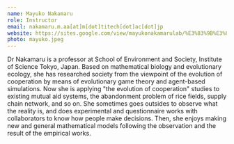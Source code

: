 ```yaml
---
name: Mayuko Nakamaru
role: Instructor
email: nakamaru.m.aa[at]m[dot]titech[dot]ac[dot]jp
website: https://sites.google.com/view/mayukonakamarulab/%E3%83%9B%E3%83%BC%E3%83%A0/members-english?authuser=0
photo: mayuko.jpeg
---
```


Dr Nakamaru is a professor at School of Environment and Society, Institute of Science Tokyo, Japan. Based on mathematical biology and evolutionary ecology, she has researched society from the viewpoint of the evolution of cooperation by means of evolutionary game theory and agent-based simulations. Now she is applying "the evolution of cooperation" studies to existing mutual aid systems, the abandonment problem of rice fields, supply chain network, and so on. She sometimes goes outsides to observe what the reality is, and does experimental and questionnaire works with collaborators to know how people make decisions. Then, she enjoys making new and general mathematical models following the observation and the result of the empirical works.
